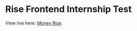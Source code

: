 # Rise Frontend Internship Test

View live here: [Money Rise]

[Money Rise]: https://money-rise.netlify.app/

